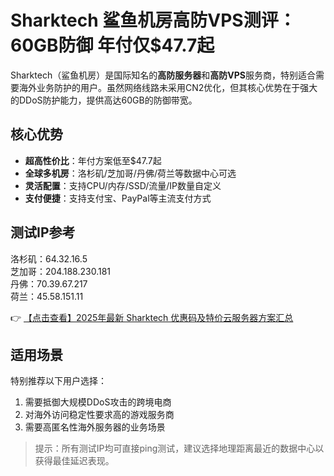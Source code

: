 # Sharktech 鲨鱼机房高防VPS测评：60GB防御 年付仅$47.7起

Sharktech（鲨鱼机房）是国际知名的**高防服务器**和**高防VPS**服务商，特别适合需要海外业务防护的用户。虽然网络线路未采用CN2优化，但其核心优势在于强大的DDoS防护能力，提供高达60GB的防御带宽。

## 核心优势
- **超高性价比**：年付方案低至$47.7起
- **全球多机房**：洛杉矶/芝加哥/丹佛/荷兰等数据中心可选
- **灵活配置**：支持CPU/内存/SSD/流量/IP数量自定义
- **支付便捷**：支持支付宝、PayPal等主流支付方式

## 测试IP参考

洛杉矶：64.32.16.5  
芝加哥：204.188.230.181  
丹佛：70.39.67.217  
荷兰：45.58.151.11

👉 [【点击查看】2025年最新 Sharktech 优惠码及特价云服务器方案汇总](https://bit.ly/Sharktech)

## 适用场景
特别推荐以下用户选择：
1. 需要抵御大规模DDoS攻击的跨境电商
2. 对海外访问稳定性要求高的游戏服务商
3. 需要高匿名性海外服务器的业务场景

> 提示：所有测试IP均可直接ping测试，建议选择地理距离最近的数据中心以获得最佳延迟表现。